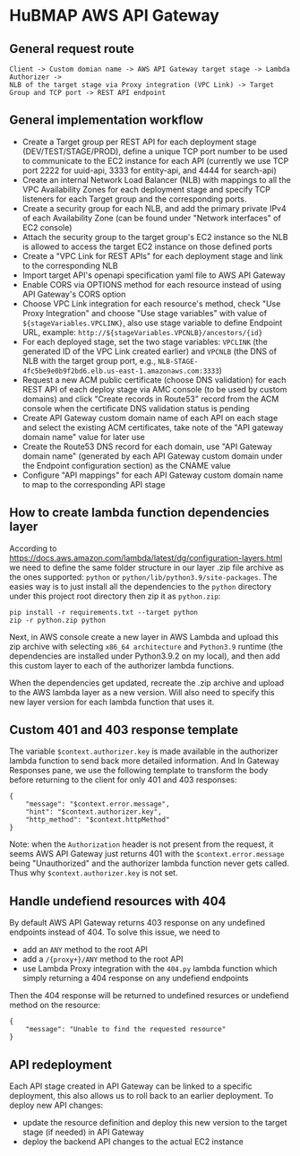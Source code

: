 # HuBMAP AWS API Gateway

## General request route

```
Client -> Custom domian name -> AWS API Gateway target stage -> Lambda Authorizer -> 
NLB of the target stage via Proxy integration (VPC Link) -> Target Group and TCP port -> REST API endpoint
```

## General implementation workflow

- Create a Target group per REST API for each deployment stage (DEV/TEST/STAGE/PROD), define a unique TCP port number to be used to communicate to the EC2 instance for each API (currently we use TCP port 2222 for uuid-api, 3333 for entity-api, and 4444 for search-api)
- Create an internal Network Load Balancer (NLB) with mappings to all the VPC Availability Zones for each deployment stage and specify TCP listeners for each Target group and the corresponding ports.
- Create a security group for each NLB, and add the primary private IPv4 of each Availability Zone (can be found under "Network interfaces" of EC2 console)
- Attach the security group to the target group's EC2 instance so the NLB is allowed to access the target EC2 instance on those defined ports
- Create a "VPC Link for REST APIs" for each deployment stage and link to the corresponding NLB
- Import target API's openapi specification yaml file to AWS API Gateway
- Enable CORS via OPTIONS method for each resource instead of using API Gateway's CORS option
- Choose VPC Link integration for each resource's method, check "Use Proxy Integration" and choose "Use stage variables" with value of `${stageVariables.VPCLINK}`, also use stage variable to define Endpoint URL, example:
`http://${stageVariables.VPCNLB}/ancestors/{id}`
- For each deployed stage, set the two stage variables: `VPCLINK` (the generated ID of the VPC Link created earlier) and `VPCNLB` (the DNS of NLB with the target group port, e.g., `NLB-STAGE-4fc5be9e0b9f2bd6.elb.us-east-1.amazonaws.com:3333`)
- Request a new ACM public certificate (choose DNS validation) for each REST API of each deploy stage via AMC console (to be used by custom domains) and click "Create records in  Route53" record from the ACM console when the certificate DNS validation status is pending
- Create API Gateway custom domain name of each API on each stage and select the existing ACM certificates, take note of the "API gateway domain name" value for later use
- Create the Route53 DNS record for each domain, use "API Gateway domain name" (generated by each API Gateway custom domain under the Endpoint configuration section) as the CNAME value
- Configure "API mappings" for each API Gateway custom domain name to map to the corresponding API stage

## How to create lambda function dependencies layer

According to https://docs.aws.amazon.com/lambda/latest/dg/configuration-layers.html we need to define the same folder structure in our layer .zip file archive as the ones supported: `python` or `python/lib/python3.9/site-packages`. The easies way is to just install all the dependencies to the `python` directory under this project root directory then zip it as `python.zip`:

```
pip install -r requirements.txt --target python
zip -r python.zip python
```

Next, in AWS console create a new layer in AWS Lambda and upload this zip archive with selecting `x86_64 architecture` and `Python3.9` runtime (the dependencies are installed under Python3.9.2 on my local), and then add this custom layer to each of the authorizer lambda functions.

When the dependencies get updated, recreate the .zip archive and upload to the AWS lambda layer as a new version. Will also need to specify this new layer version for each lambda function that uses it.

## Custom 401 and 403 response template

The variable `$context.authorizer.key` is made available in the authorizer lambda function to send back more detailed information. And In Gateway Responses pane, we use the following template to transform the body before returning to the client for only 401 and 403 responses:

```
{
    "message": "$context.error.message",
    "hint": "$context.authorizer.key",
    "http_method": "$context.httpMethod"
}
```

Note: when the `Authorization` header is not present from the request, it seems AWS API Gateway just returns 401 with the `$context.error.message` being "Unauthorized" and the authorizer lambda function never gets called. Thus why `$context.authorizer.key` is not set.

## Handle undefiend resources with 404

By default AWS API Gateway returns 403 response on any undefined endpoints instead of 404. To solve this issue, we need to
- add an `ANY` method to the root API
- add a `/{proxy+}/ANY` method to the root API
- use Lambda Proxy integration with the `404.py` lambda function which simply returning a 404 response on any undefiend endpoints

Then the 404 response will be returned to undefined resurces or undefiend method on the resource:

```
{
    "message": "Unable to find the requested resource"
}
```

## API redeployment

Each API stage created in API Gateway can be linked to a specific deployment, this also allows us to roll back to an earlier deployment. To deploy new API changes:

- update the resource definition and deploy this new version to the target stage (if needed) in API Gateway
- deploy the backend API changes to the actual EC2 instance
